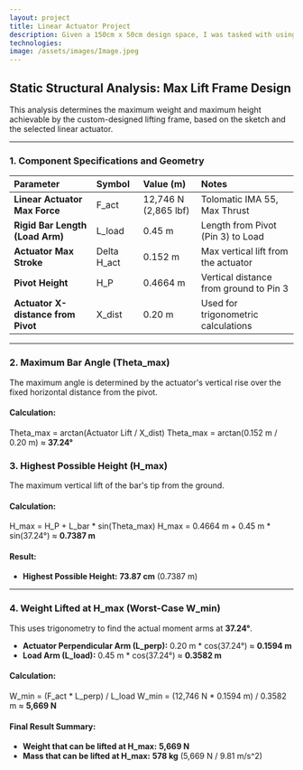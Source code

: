 ```yaml
---
layout: project
title: Linear Actuator Project
description: Given a 150cm x 50cm design space, I was tasked with using a linear actuator to lift the maximum possible weight the highest possible height.
technologies: 
image: /assets/images/Image.jpeg
---
```


##  Static Structural Analysis: Max Lift Frame Design

This analysis determines the maximum weight and maximum height achievable by the custom-designed lifting frame, based on the sketch and the selected linear actuator.


---

### 1. Component Specifications and Geometry

| Parameter | Symbol | Value (m) | Notes |
| :--- | :--- | :--- | :--- |
| **Linear Actuator Max Force** | F\_act | 12,746 N (2,865 lbf) | Tolomatic IMA 55, Max Thrust |
| **Rigid Bar Length (Load Arm)** | L\_load | 0.45 m | Length from Pivot (Pin 3) to Load |
| **Actuator Max Stroke** | Delta H\_act | 0.152 m | Max vertical lift from the actuator |
| **Pivot Height** | H\_P | 0.4664 m | Vertical distance from ground to Pin 3 |
| **Actuator X-distance from Pivot** | X\_dist | 0.20 m | Used for trigonometric calculations |

---

### 2. Maximum Bar Angle (Theta\_max)

The maximum angle is determined by the actuator's vertical rise over the fixed horizontal distance from the pivot.

#### Calculation:
Theta\_max = arctan(Actuator Lift / X\_dist)
Theta\_max = arctan(0.152 m / 0.20 m) ≈ **37.24°**

### 3. Highest Possible Height (H\_max)

The maximum vertical lift of the bar's tip from the ground.

#### Calculation:
H\_max = H\_P + L\_bar * sin(Theta\_max)
H\_max = 0.4664 m + 0.45 m * sin(37.24°) ≈ **0.7387 m**

#### Result:
* **Highest Possible Height:** **73.87 cm** (0.7387 m)

---

### 4. Weight Lifted at H\_max (Worst-Case W\_min)

This uses trigonometry to find the actual moment arms at **37.24°**.

* **Actuator Perpendicular Arm (L\_perp):** 0.20 m * cos(37.24°) ≈ **0.1594 m**
* **Load Arm (L\_load):** 0.45 m * cos(37.24°) ≈ **0.3582 m**

#### Calculation:
W\_min = (F\_act * L\_perp) / L\_load
W\_min = (12,746 N * 0.1594 m) / 0.3582 m ≈ **5,669 N**

#### Final Result Summary:
* **Weight that can be lifted at H\_max:** **5,669 N**
* **Mass that can be lifted at H\_max:** **578 kg** (5,669 N / 9.81 m/s^2)